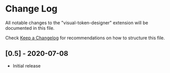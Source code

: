 # Change Log

All notable changes to the "visual-token-designer" extension will be documented in this file.

Check [Keep a Changelog](http://keepachangelog.com/) for recommendations on how to structure this file.

## [0.5] - 2020-07-08

- Initial release
